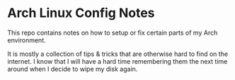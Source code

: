 # Arch Linux Config Notes
This repo contains notes on how to setup or fix certain parts of my Arch environment.

It is mostly a collection of tips & tricks that are otherwise hard to find on the internet.
I know that I will have a hard time remembering them the next time around when I decide to wipe my disk again.
